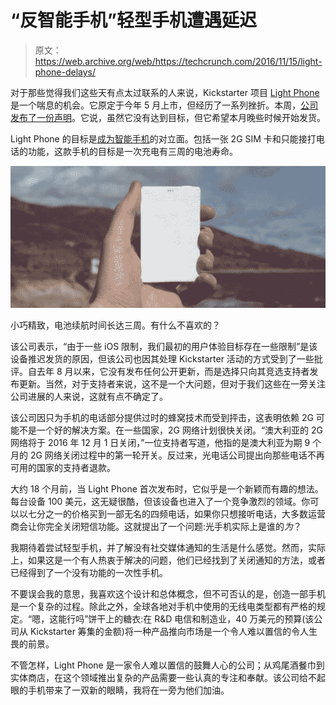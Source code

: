 # “反智能手机”轻型手机遭遇延迟 

> 原文：<https://web.archive.org/web/https://techcrunch.com/2016/11/15/light-phone-delays/>

对于那些觉得我们这些天有点太过联系的人来说，Kickstarter 项目 [Light Phone](https://web.archive.org/web/20221208074152/http://www.thelightphone.com/) 是一个喘息的机会。它原定于今年 5 月上市，但经历了一系列挫折。本周，[公司发布了一份声明](https://web.archive.org/web/20221208074152/http://www.thelightphone.com/update)。它说，虽然它没有达到目标，但它希望本月晚些时候开始发货。

Light Phone 的目标是[成为智能手机](https://web.archive.org/web/20221208074152/https://beta.techcrunch.com/2015/05/18/the-light-phone-is-the-anti-smartphone/)的对立面。包括一张 2G SIM 卡和只能接打电话的功能，这款手机的目标是一次充电有三周的电池寿命。

[![Tiny, pretty, and with a three-week battery life. What's not to love?](img/2816e93e56f555bd3c5ab481e4c7db97.png)](https://web.archive.org/web/20221208074152/https://beta.techcrunch.com/wp-content/uploads/2016/11/light-phone.png)

小巧精致，电池续航时间长达三周。有什么不喜欢的？

该公司表示，“由于一些 iOS 限制，我们最初的用户体验目标存在一些限制”是该设备推迟发货的原因，但该公司也因其处理 Kickstarter 活动的方式受到了一些批评。自去年 8 月以来，它没有发布任何公开更新，而是选择只向其竞选支持者发布更新。当然，对于支持者来说，这不是一个大问题，但对于我们这些在一旁关注公司进展的人来说，这就有点不确定了。

该公司因只为手机的电话部分提供过时的蜂窝技术而受到抨击，这表明依赖 2G 可能不是一个好的解决方案。在一些国家，2G 网络计划很快关闭。“澳大利亚的 2G 网络将于 2016 年 12 月 1 日关闭，”一位支持者写道，他指的是澳大利亚为期 9 个月的 2G 网络关闭过程中的第一轮开关。反过来，光电话公司提出向那些电话不再可用的国家的支持者退款。

大约 18 个月前，当 Light Phone 首次发布时，它似乎是一个新颖而有趣的想法。每台设备 100 美元，这无疑很酷，但该设备也进入了一个竞争激烈的领域。你可以以七分之一的价格买到一部无名的四频电话，如果你只想接听电话，大多数运营商会让你完全关闭短信功能。这就提出了一个问题:光手机实际上是谁的*为*？

我期待着尝试轻型手机，并了解没有社交媒体通知的生活是什么感觉。然而，实际上，如果这是一个有人热衷于解决的问题，他们已经找到了关闭通知的方法，或者已经得到了一个没有功能的一次性手机。

不要误会我的意思，我喜欢这个设计和总体概念，但不可否认的是，创造一部手机是一个复杂的过程。除此之外，全球各地对手机中使用的无线电类型都有严格的规定。“嗯，这能行吗”饼干上的糖衣:在 R&D 电信和制造业，40 万美元的预算(该公司从 Kickstarter 筹集的金额)将一种产品推向市场是一个令人难以置信的令人生畏的前景。

不管怎样，Light Phone 是一家令人难以置信的鼓舞人心的公司；从鸡尾酒餐巾到实体商店，在这个领域推出复杂的产品需要一些认真的专注和奉献。该公司给不起眼的手机带来了一双新的眼睛，我将在一旁为他们加油。